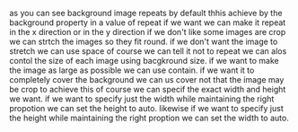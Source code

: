 as you can see background image repeats by default thhis achieve by the background property
in a value of repeat
if we want we can make it repeat in the x direction
or in the y direction
if we don't like some images are crop we can strtch the images so they fit round. 
if we don't want the image to stretch we can use space
of course we can tell it not to repeat
we can alos contol the size of each image
using bacgkround size. 
if we want to make the image as large as possible we can use contain.
if we want it to completely cover the background we can us cover
not that the image may be crop to achieve this
of course we can specif the exact width and height we want. 
if we want to specify just the width while maintaining the right propotion we can set the height to auto. 
likewise if we want to specify just the height while maintaining the right proption we can set the width to auto.
